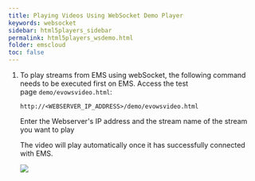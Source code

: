 ```yaml
---
title: Playing Videos Using WebSocket Demo Player
keywords: websocket
sidebar: html5players_sidebar
permalink: html5players_wsdemo.html
folder: emscloud
toc: false
---
```




1. To play streams from EMS using webSocket, the following command needs to be executed first on EMS. Access the test page `demo/evowsvideo.html`:

   ```
   http://<WEBSERVER_IP_ADDRESS>/demo/evowsvideo.html
   ```

   Enter the Webserver's IP address and the stream name of the stream you want to play

   The video will play automatically once it has successfully connected with EMS.

   ![](images/html5players/websocket.jpg)


